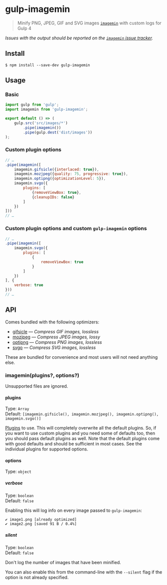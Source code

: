 # gulp-imagemin

> Minify PNG, JPEG, GIF and SVG images
> [`imagemin`](https://github.com/imagemin/imagemin) with custom logs for Gulp 4

*Issues with the output should be reported on the [`imagemin` issue tracker](https://github.com/imagemin/imagemin/issues).*

## Install

```
$ npm install --save-dev gulp-imagemin
```

## Usage

### Basic

```js
import gulp from 'gulp';
import imagemin from 'gulp-imagemin';

export default () => (
	gulp.src('src/images/*')
		.pipe(imagemin())
		.pipe(gulp.dest('dist/images'))
);
```

### Custom plugin options

```js
// …
.pipe(imagemin([
	imagemin.gifsicle({interlaced: true}),
	imagemin.mozjpeg({quality: 75, progressive: true}),
	imagemin.optipng({optimizationLevel: 5}),
	imagemin.svgo({
		plugins: [
			{removeViewBox: true},
			{cleanupIDs: false}
		]
	})
]))
// …
```

### Custom plugin options and custom `gulp-imagemin` options

```js
// …
.pipe(imagemin([
	imagemin.svgo({
		plugins: [
			{
				removeViewBox: true
			}
		]
	})
], {
	verbose: true
}))
// …
```

## API

Comes bundled with the following optimizers:

- [gifsicle](https://github.com/imagemin/imagemin-gifsicle) — *Compress GIF images, lossless*
- [mozjpeg](https://github.com/imagemin/imagemin-mozjpeg) — *Compress JPEG images, lossy*
- [optipng](https://github.com/imagemin/imagemin-optipng) — *Compress PNG images, lossless*
- [svgo](https://github.com/imagemin/imagemin-svgo) — *Compress SVG images, lossless*

These are bundled for convenience and most users will not need anything else.

### imagemin(plugins?, options?)

Unsupported files are ignored.

#### plugins

Type: `Array`\
Default: `[imagemin.gifsicle(), imagemin.mozjpeg(), imagemin.optipng(), imagemin.svgo()]`

[Plugins](https://www.npmjs.com/browse/keyword/imageminplugin) to use. This will completely overwrite all the default plugins. So, if you want to use custom plugins and you need some of defaults too, then you should pass default plugins as well. Note that the default plugins come with good defaults and should be sufficient in most cases. See the individual plugins for supported options.

#### options

Type: `object`

##### verbose

Type: `boolean`\
Default: `false`

Enabling this will log info on every image passed to `gulp-imagemin`:

```
✔ image1.png [already optimized]
✔ image2.png [saved 91 B / 0.4%]
```

##### silent

Type: `boolean`\
Default: `false`

Don't log the number of images that have been minified.

You can also enable this from the command-line with the `--silent` flag if the option is not already specified.
